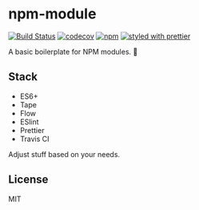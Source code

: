 # npm-module

[![Build Status](https://travis-ci.org/oreqizer/npm-module.svg?branch=master)](https://travis-ci.org/oreqizer/npm-module)
[![codecov](https://codecov.io/gh/oreqizer/npm-module/branch/master/graph/badge.svg)](https://codecov.io/gh/oreqizer/npm-module)
[![npm](https://img.shields.io/npm/v/npm-module.svg)](https://www.npmjs.com/package/npm-module)
[![styled with prettier](https://img.shields.io/badge/styled_with-prettier-ff69b4.svg)](https://github.com/prettier/prettier)

A basic boilerplate for NPM modules. :blowfish:

## Stack

* ES6+
* Tape
* Flow
* ESlint
* Prettier
* Travis CI

Adjust stuff based on your needs.

## License

MIT
